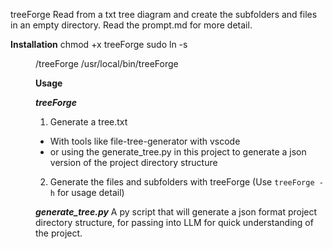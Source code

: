 treeForge
Read from a txt tree diagram and create the subfolders and files in an empty directory.
Read the prompt.md for more detail.

**Installation**
chmod +x treeForge
sudo ln -s <dir>/treeForge /usr/local/bin/treeForge

**Usage**

***treeForge***
1. Generate a tree.txt 
- With tools like file-tree-generator with vscode
- or using the generate_tree.py in this project to generate a json version of the project directory structure
2. Generate the files and subfolders with treeForge
(Use `treeForge -h` for usage detail)

***generate_tree.py***
A py script that will generate a json format project directory structure, for passing into LLM for quick understanding of the project.